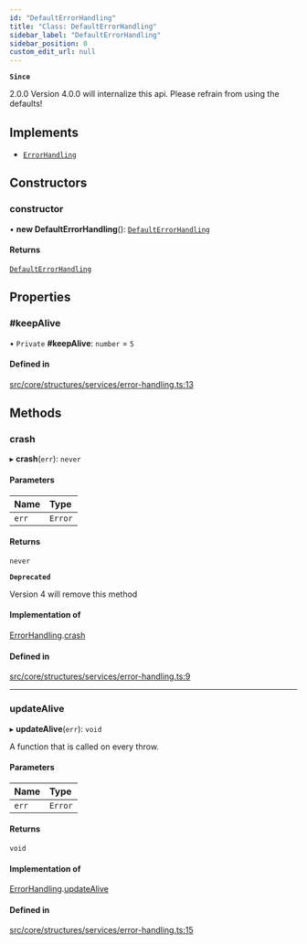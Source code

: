 ```yaml
---
id: "DefaultErrorHandling"
title: "Class: DefaultErrorHandling"
sidebar_label: "DefaultErrorHandling"
sidebar_position: 0
custom_edit_url: null
---
```


**`Since`**

2.0.0
Version 4.0.0 will internalize this api. Please refrain from using the defaults!

## Implements

- [`ErrorHandling`](../interfaces/ErrorHandling.md)

## Constructors

### constructor

• **new DefaultErrorHandling**(): [`DefaultErrorHandling`](DefaultErrorHandling.md)

#### Returns

[`DefaultErrorHandling`](DefaultErrorHandling.md)

## Properties

### #keepAlive

• `Private` **#keepAlive**: `number` = `5`

#### Defined in

[src/core/structures/services/error-handling.ts:13](https://github.com/sern-handler/handler/blob/b0399f9/src/core/structures/services/error-handling.ts#L13)

## Methods

### crash

▸ **crash**(`err`): `never`

#### Parameters

| Name | Type |
| :------ | :------ |
| `err` | `Error` |

#### Returns

`never`

**`Deprecated`**

Version 4 will remove this method

#### Implementation of

[ErrorHandling](../interfaces/ErrorHandling.md).[crash](../interfaces/ErrorHandling.md#crash)

#### Defined in

[src/core/structures/services/error-handling.ts:9](https://github.com/sern-handler/handler/blob/b0399f9/src/core/structures/services/error-handling.ts#L9)

___

### updateAlive

▸ **updateAlive**(`err`): `void`

A function that is called on every throw.

#### Parameters

| Name | Type |
| :------ | :------ |
| `err` | `Error` |

#### Returns

`void`

#### Implementation of

[ErrorHandling](../interfaces/ErrorHandling.md).[updateAlive](../interfaces/ErrorHandling.md#updatealive)

#### Defined in

[src/core/structures/services/error-handling.ts:15](https://github.com/sern-handler/handler/blob/b0399f9/src/core/structures/services/error-handling.ts#L15)

